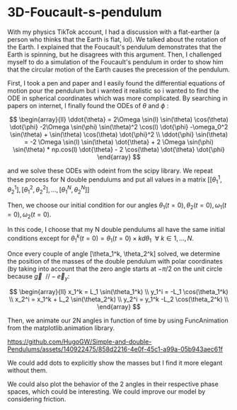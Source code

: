 # 3D-Foucault-s-pendulum

With my physics TikTok account, I had a discussion with a flat-earther (a person who thinks that the Earth is flat, lol). We talked about the rotation of the Earth. I explained that the Foucault's pendulum demonstrates that the Earth is spinning, but he disagrees with this argument. Then, I challenged myself to do a simulation of the Foucault's pendulum in order to show him that the circular motion of the Earth causes the precession of the pendulum.

First, I took a pen and paper and I easily found the differential equations of motion pour the pendulum but i wanted it realistic so i wanted to find the ODE in spherical coordinates which was more complicated. By searching in papers on internet, I finally found the ODEs of $\theta$ and $\phi$ : 

$$
    \begin{array}{ll}
        \ddot{\theta} = 2\Omega \sin(l) \sin(\theta) \cos(\theta) \dot{\phi} -2\Omega \sin(\phi) \sin(\theta)^2 \cos(l) \dot{\phi} -\omega_0^2 \sin(\theta) + \sin(\theta) \cos(\theta) \dot{\phi}^2  \\
        \ddot{\phi} \sin(\theta) = -2 \Omega \sin(l) \sin(\theta) \dot{\theta} + 2 \Omega \sin(\phi) \sin(\theta) * np.cos(l) \dot{\theta} - 2 \cos(\theta) \dot{\theta} \dot{\phi}
    \end{array}
$$

and we solve these ODEs with odeint from the scipy library. We repeat these process for N double pendulums and put all values in a matrix $\displaystyle [[\theta_1^1, \theta_2^1], [\theta_1^2, \theta_2^2], ..., [\theta_1^N, \theta_2^N]]$

Then, we choose our initial condition for our angles $\theta_1(t=0), \theta_2(t=0), \omega_1(t=0), \omega_2(t=0)$. 

In this code, I choose that my N double pendulums all have the same initial conditions except for $\displaystyle \theta_1^k(t=0) = \theta_1(t=0)\times k d\theta_1 ~~ \forall ~ k \in  {1,...,N}$.

Once every couple of angle [\theta_1^k, \theta_2^k] solved, we determine the position of the masses of the double pendulum with polar coordinates (by taking into account that the zero angle starts at $-\pi /2$ on the unit circle because $\vec{g} ~~ // -\vec{e}_y$: 

$$
    \begin{array}{ll}
        x_1^k = L_1 \sin(\theta_1^k) \\
        y_1^i = -L_1 \cos(\theta_1^k) \\
        x_2^i = x_1^k + L_2 \sin(\theta_2^k) \\
        y_2^i = y_1^k -L_2 \cos(\theta_2^k) \\
    \end{array}
$$

Then, we animate our 2N angles in function of time by using FuncAnimation from the matplotlib.animation library.

https://github.com/HugoGW/Simple-and-double-Pendulums/assets/140922475/858d2216-4e0f-45c1-a99a-05b943aec61f

We could add dots to explicitly show the masses but I find it more elegant without them.

We could also plot the behavior of the 2 angles in their respective phase spaces, which could be interesting.
We could improve our model by considering friction.



